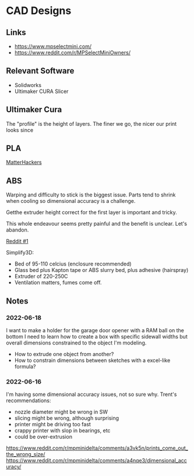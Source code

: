 # CAD Designs

## Links

* https://www.mpselectmini.com/
* https://www.reddit.com/r/MPSelectMiniOwners/

## Relevant Software

* Solidworks
* Ultimaker CURA Slicer

## Ultimaker Cura

The "profile" is the height of layers. The finer we go, the nicer our print looks since 

## PLA

[MatterHackers](https://www.matterhackers.com/articles/how-to-succeed-when-printing-in-pla)

## ABS

Warping and difficulty to stick is the biggest issue.
Parts tend to shrink when cooling so dimensional accuracy is a challenge.

Getthe extruder height correct for the first layer is important and tricky. 

This whole endeavour seems pretty painful and the benefit is unclear. Let's abandon.

[Reddit #1](https://www.reddit.com/r/MPSelectMiniOwners/comments/5tp96p/how_to_print_with_abs_the_easy_way/)

Simplify3D:
* Bed of 95-110 celcius (enclosure recommended)
* Glass bed plus Kapton tape or ABS slurry bed, plus adhesive (hairspray) 
* Extruder of 220-250C
* Ventilation matters, fumes come off.

## Notes


### 2022-06-18

I want to make a holder for the garage door opener with a RAM ball on the bottom
I need to learn how to create a box with specific sidewall widths but overall dimensions constrained to the object I'm modeling.

* How to extrude one object from another?
* How to constrain dimensions between sketches with a excel-like formula?

### 2022-06-16

I'm having some dimensional accuracy issues, not so sure why. Trent's recommendations:
* nozzle diameter might be wrong in SW
* slicing might be wrong, although surprising
* printer might be driving too fast
* crappy printer with slop in bearings, etc
* could be over-extrusion

https://www.reddit.com/r/mpminidelta/comments/a3vk5n/prints_come_out_the_wrong_size/
https://www.reddit.com/r/mpminidelta/comments/a4nqe3/dimensional_accuracy/


